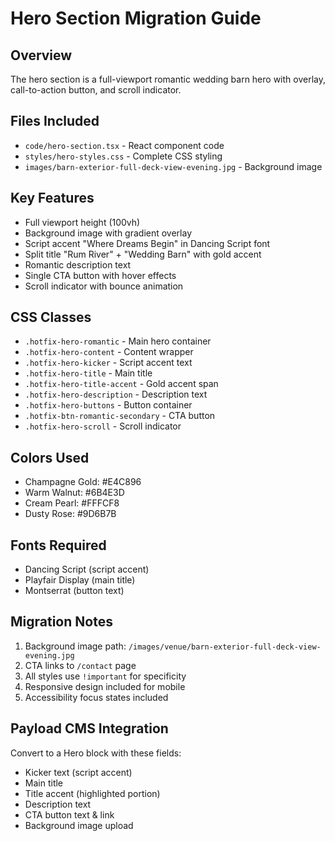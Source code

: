 # Hero Section Migration Guide

## Overview
The hero section is a full-viewport romantic wedding barn hero with overlay, call-to-action button, and scroll indicator.

## Files Included
- `code/hero-section.tsx` - React component code
- `styles/hero-styles.css` - Complete CSS styling
- `images/barn-exterior-full-deck-view-evening.jpg` - Background image

## Key Features
- Full viewport height (100vh)
- Background image with gradient overlay
- Script accent "Where Dreams Begin" in Dancing Script font
- Split title "Rum River" + "Wedding Barn" with gold accent
- Romantic description text
- Single CTA button with hover effects
- Scroll indicator with bounce animation

## CSS Classes
- `.hotfix-hero-romantic` - Main hero container
- `.hotfix-hero-content` - Content wrapper
- `.hotfix-hero-kicker` - Script accent text
- `.hotfix-hero-title` - Main title
- `.hotfix-hero-title-accent` - Gold accent span
- `.hotfix-hero-description` - Description text
- `.hotfix-hero-buttons` - Button container
- `.hotfix-btn-romantic-secondary` - CTA button
- `.hotfix-hero-scroll` - Scroll indicator

## Colors Used
- Champagne Gold: #E4C896
- Warm Walnut: #6B4E3D  
- Cream Pearl: #FFFCF8
- Dusty Rose: #9D6B7B

## Fonts Required
- Dancing Script (script accent)
- Playfair Display (main title)
- Montserrat (button text)

## Migration Notes
1. Background image path: `/images/venue/barn-exterior-full-deck-view-evening.jpg`
2. CTA links to `/contact` page
3. All styles use `!important` for specificity
4. Responsive design included for mobile
5. Accessibility focus states included

## Payload CMS Integration
Convert to a Hero block with these fields:
- Kicker text (script accent)
- Main title 
- Title accent (highlighted portion)
- Description text
- CTA button text & link
- Background image upload
